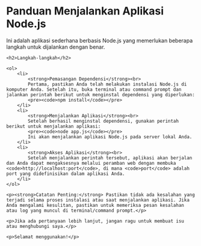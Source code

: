 <!DOCTYPE html>
<html lang="en">

<head>
    <meta charset="UTF-8">
    <title>Panduan Menjalankan Aplikasi Node.js</title>
</head>

<body>
    <h1>Panduan Menjalankan Aplikasi Node.js</h1>
    <p>Ini adalah aplikasi sederhana berbasis Node.js yang memerlukan beberapa langkah untuk dijalankan dengan benar.</p>

    <h2>Langkah-langkah</h2>

    <ol>
        <li>
            <strong>Pemasangan Dependensi</strong><br>
            Pertama, pastikan Anda telah melakukan instalasi Node.js di komputer Anda. Setelah itu, buka terminal atau command prompt dan jalankan perintah berikut untuk menginstal dependensi yang diperlukan:
            <pre><code>npm install</code></pre>
        </li>
        <li>
            <strong>Menjalankan Aplikasi</strong><br>
            Setelah berhasil menginstal dependensi, gunakan perintah berikut untuk menjalankan aplikasi:
            <pre><code>node app.js</code></pre>
            Ini akan menjalankan aplikasi Node.js pada server lokal Anda.
        </li>
        <li>
            <strong>Akses Aplikasi</strong><br>
            Setelah menjalankan perintah tersebut, aplikasi akan berjalan dan Anda dapat mengaksesnya melalui peramban web dengan membuka <code>http://localhost:port</code>, di mana <code>port</code> adalah port yang didefinisikan dalam aplikasi Anda.
        </li>
    </ol>

    <p><strong>Catatan Penting:</strong> Pastikan tidak ada kesalahan yang terjadi selama proses instalasi atau saat menjalankan aplikasi. Jika Anda mengalami kesulitan, pastikan untuk memeriksa pesan kesalahan atau log yang muncul di terminal/command prompt.</p>

    <p>Jika ada pertanyaan lebih lanjut, jangan ragu untuk membuat isu atau menghubungi saya.</p>

    <p>Selamat menggunakan!</p>
</body>

</html>
